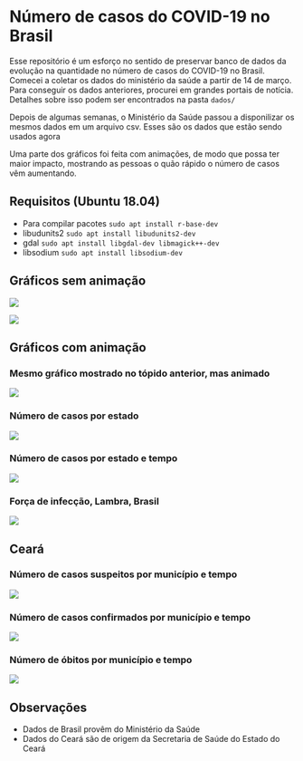 # Número de casos do COVID-19 no Brasil

Esse repositório é um esforço no sentido de preservar banco de dados da
evolução na quantidade no número de casos do COVID-19 no Brasil. Comecei a
coletar os dados do ministério da saúde a partir de 14 de março. Para conseguir
os dados anteriores, procurei em grandes portais de notícia. Detalhes sobre
isso podem ser encontrados na pasta `dados/`

Depois de algumas semanas, o Ministério da Saúde passou a disponilizar os
mesmos dados em um arquivo csv. Esses são os dados que estão sendo usados agora

Uma parte dos gráficos foi feita com animações, de modo que possa ter maior
impacto, mostrando as pessoas o quão rápido o número de casos vêm aumentando.

## Requisitos (Ubuntu 18.04)
- Para compilar pacotes
`sudo apt install r-base-dev`
- libudunits2
`sudo apt install libudunits2-dev`
- gdal
`sudo apt install libgdal-dev libmagick++-dev` 
- libsodium
`sudo apt install libsodium-dev`


## Gráficos sem animação

![](plots/brasil_linear.png)

![](plots/estados_barra.png)


## Gráficos com animação

### Mesmo gráfico mostrado no tópido anterior, mas animado

![](animações/brasil_linear.gif)

### Número de casos por estado

![](animações/estados_barras.gif)


### Número de casos por estado e tempo
![](animações/brasil_mapa.gif)

### Força de infecção, Lambra, Brasil

![](plots/incidência_lambda.png)

## Ceará

### Número de casos suspeitos por município e tempo

![](animações/ce_suspeitos_mapa.gif)

### Número de casos confirmados por município e tempo

![](animações/ce_confirmados_mapa.gif)

### Número de óbitos por município e tempo

![](animações/ce_obitos_mapa.gif)


## Observações
- Dados de Brasil provêm do Ministério da Saúde
- Dados do Ceará são de origem da Secretaria de Saúde do Estado do Ceará
